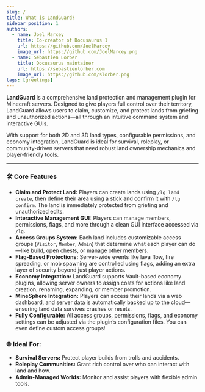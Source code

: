 ```yaml
---
slug: /
title: What is LandGuard?
sidebar_position: 1
authors:
  - name: Joel Marcey
    title: Co-creator of Docusaurus 1
    url: https://github.com/JoelMarcey
    image_url: https://github.com/JoelMarcey.png
  - name: Sébastien Lorber
    title: Docusaurus maintainer
    url: https://sebastienlorber.com
    image_url: https://github.com/slorber.png
tags: [greetings]
---
```

**LandGuard** is a comprehensive land protection and management plugin for Minecraft servers. Designed to give players full control over their territory, LandGuard allows users to claim, customize, and protect lands from griefing and unauthorized actions—all through an intuitive command system and interactive GUIs.

With support for both 2D and 3D land types, configurable permissions, and economy integration, LandGuard is ideal for survival, roleplay, or community-driven servers that need robust land ownership mechanics and player-friendly tools.

---

### 🛠️ Core Features

- **Claim and Protect Land:** Players can create lands using `/lg land create`, then define their area using a stick and confirm it with `/lg confirm`. The land is immediately protected from griefing and unauthorized edits.
- **Interactive Management GUI:** Players can manage members, permissions, flags, and more through a clean GUI interface accessed via `/lg`.
- **Access Groups System:** Each land includes customizable access groups (`Visitor`, `Member`, `Admin`) that determine what each player can do—like build, open chests, or manage other members.
- **Flag-Based Protections:** Server-wide events like lava flow, fire spreading, or mob spawning are controlled using flags, adding an extra layer of security beyond just player actions.
- **Economy Integration:** LandGuard supports Vault-based economy plugins, allowing server owners to assign costs for actions like land creation, renaming, expanding, or member promotion.
- **MineSphere Integration:** Players can access their lands via a web dashboard, and server data is automatically backed up to the cloud—ensuring land data survives crashes or resets.
- **Fully Configurable:** All access groups, permissions, flags, and economy settings can be adjusted via the plugin’s configuration files. You can even define custom access groups!

### 🌐 Ideal For:
- **Survival Servers:** Protect player builds from trolls and accidents.
- **Roleplay Communities:** Grant rich control over who can interact with land and how.
- **Admin-Managed Worlds:** Monitor and assist players with flexible admin tools.
